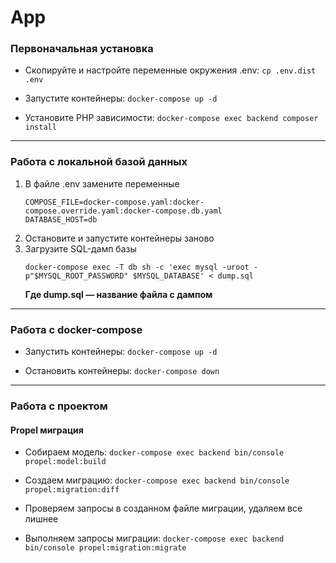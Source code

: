 # App

### Первоначальная установка

- Скопируйте и настройте переменные окружения .env:
    `cp .env.dist .env`
  
- Запустите контейнеры:
  `docker-compose up -d`
  
- Установите PHP зависимости:
  `docker-compose exec backend composer install`
     
---  
  
### Работа с локальной базой данных
1. В файле .env замените переменные 
    ```
    COMPOSE_FILE=docker-compose.yaml:docker-compose.override.yaml:docker-compose.db.yaml
    DATABASE_HOST=db
   ```
2. Остановите и запустите контейнеры заново
3. Загрузите SQL-дамп базы
   ```
   docker-compose exec -T db sh -c 'exec mysql -uroot -p"$MYSQL_ROOT_PASSWORD" $MYSQL_DATABASE' < dump.sql
   ```
   **Где dump.sql — название файла с дампом**
  
---  
  
### Работа с docker-compose
- Запустить контейнеры:
  `docker-compose up -d`
  
- Остановить контейнеры:
  `docker-compose down`
  
---  
  
### Работа с проектом

#### Propel миграция
- Собираем модель:
  `docker-compose exec backend bin/console propel:model:build`
  
- Создаем миграцию:
  `docker-compose exec backend bin/console propel:migration:diff`
  
- Проверяем запросы в созданном файле миграции, удаляем все лишнее
  
- Выполняем запросы миграции:
  `docker-compose exec backend bin/console propel:migration:migrate`
